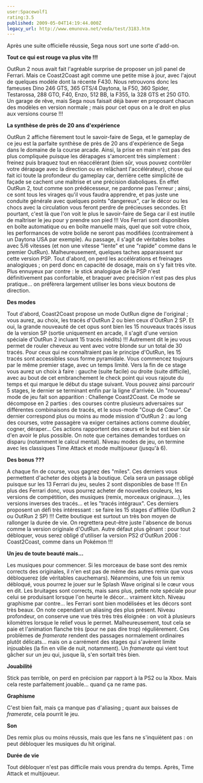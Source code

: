 ```yaml
---
user:Spacewolf1
rating:3.5
published: 2009-05-04T14:19:44.000Z
legacy_url: http://www.emunova.net/veda/test/3183.htm
---
```

Après une suite officielle réussie, Sega nous sort une sorte d'add-on.  

  

**Tout ce qui est rouge va plus vite !!!**  

OutRun 2 nous avait fait l'agréable surprise de proposer un joli panel de Ferrari. Mais ce Coast2Coast agit comme une petite mise à jour, avec l'ajout de quelques modèle dont la récente F430\. Nous retrouvons donc les fameuses Dino 246 GTS, 365 GTS/4 Daytona, la F50, 360 Spider, Testarossa, 288 GTO, F40, Enzo, 512 BB, la F355, la 328 GTS et 250 GTO. Un garage de rêve, mais Sega nous faisait déjà baver en proposant chacun des modèles en version normale ; mais pour cet opus on a le droit en plus aux versions course !!!  

  

**La synthèse de près de 20 ans d'expérience**  

OutRun 2 affiche fièrement tout le savoir-faire de Sega, et le gameplay de ce jeu est la parfaite synthèse de près de 20 ans d'expérience de Sega dans le domaine de la course arcade. Ainsi, la prise en main n'est pas des plus compliquée puisque les dérapages s'amorcent très simplement : freinez puis braquez tout en réaccélérant (bien sûr, vous pouvez contrôler votre dérapage avec la direction ou en relâchant l'accélérateur), chose qui fait ici toute la profondeur du gameplay car, derrière cette simplicité de façade se cachent une maîtrise et une précision diaboliques. En effet OutRun 2, tout comme son prédécesseur, ne pardonne pas l'erreur ; ainsi, ce sont tous les virages qu'il vous faudra apprendre, et pas juste une conduite générale avec quelques points "dangereux", car le décor ou les chocs avec la circulation vous feront perdre de précieuses secondes. Et pourtant, c'est là que l'on voit le plus le savoir-faire de Sega car il est inutile de maîtriser le jeu pour y prendre son pied !!! Vos Ferrari sont disponibles en boîte automatique ou en boîte manuelle mais, quel que soit votre choix, les performances de votre bolide ne seront pas modifiées (contrairement à un Daytona USA par exemple). Au passage, il s'agit de véritables boîtes avec 5/6 vitesses (et non une vitesse "lente" et une "rapide" comme dans le premier OutRun). Malheureusement, quelques taches apparaissent sur cette version PSP. Tout d'abord, on perd les accélérations et freinages analogiques ; on perd donc en capacité de dosage, mais on s'y fait très vite. Plus ennuyeux par contre : le stick analogique de la PSP n'est définitivement pas confortable, et braquer avec précision n'est pas des plus pratique... on préfèrera largement utiliser les bons vieux boutons de direction.  

  

**Des modes**  

Tout d'abord, Coast2Coast propose un mode OutRun digne de l'original ; vous aurez, au choix, les tracés d'OutRun 2 ou bien ceux d'OutRun 2 SP. Et oui, la grande nouveauté de cet opus sont bien les 15 nouveaux tracés issus de la version SP (sortie uniquement en arcade, il s'agit d'une version spéciale d'OutRun 2 incluant 15 tracés inédits) !!! Autrement dit le jeu vous permet de rouler cheveux au vent avec votre blonde sur un total de 30 tracés. Pour ceux qui ne connaîtraient pas le principe d'OutRun, les 15 tracés sont accessibles sous forme pyramidale. Vous commencez toujours par le même premier stage, avec un temps limité. Vers la fin de ce stage vous aurez un choix à faire : gauche (suite facile) ou droite (suite difficile), avec au bout de cet embranchement le check point qui vous rajoute du temps et qui marque le début du stage suivant. Vous pouvez ainsi parcourir 5 stages, le dernier se terminant enfin par la ligne d'arrivée. Un "nouveau" mode de jeu fait son apparition : Challenge Coast2Coast. Ce mode se décompose en 2 parties : des courses contre plusieurs adversaires sur différentes combinaisons de tracés, et le sous-mode "Coup de Cœur". Ce dernier correspond plus ou moins au mode mission d'OutRun 2 : au long des courses, votre passagère va exiger certaines actions comme doubler, cogner, déraper... Ces actions rapportent des cœurs et le but est bien sûr d'en avoir le plus possible. On note que certaines demandes tordues on disparu (notamment le calcul mental). Niveau modes de jeu, on termine avec les classiques Time Attack et mode multijoueur (jusqu'à 6).  

  

**Des bonus ???**  

A chaque fin de course, vous gagnez des "miles". Ces derniers vous permettent d'acheter des objets à la boutique. Cela sera un passage obligé puisque sur les 13 Ferrari du jeu, seules 2 sont disponibles de base !!! En plus des Ferrari donc, vous pourrez acheter de nouvelles couleurs, les versions de compétition, des musiques (remix, morceaux originaux...), les versions inverses des tracés... et les "tracés intégraux". Ces derniers proposent un défi très intéressant : se faire les 15 stages d'affilée (OutRun 2 ou OutRun 2 SP) !!! Cette boutique est surtout un très bon moyen de rallonger la durée de vie. On regrettera peut-être juste l'absence de bonus comme la version originale d'OutRun. Autre défaut plus gênant : pour tout débloquer, vous serez obligé d'utiliser la version PS2 d'OutRun 2006 : Coast2Coast, comme dans un Pokémon !!!  

  

**Un jeu de toute beauté mais...**  

Les musiques pour commencer. Si les morceaux de base sont des remix corrects des originales, il n'en est pas de même des autres remix que vous débloquerez (de véritables cauchemars). Néanmoins, une fois un remix débloqué, vous pourrez le jouer sur le Splash Wave original si le cœur vous en dit. Les bruitages sont corrects, mais sans plus, petite note spéciale pour celui se produisant lorsque l'on heurte le décor... vraiment kitch. Niveau graphisme par contre... les Ferrari sont bien modélisées et les décors sont très beaux. On note cependant un aliasing des plus présent. Niveau profondeur, on conserve une vue très très très éloignée : on voit à plusieurs kilomètres lorsque le relief vous le permet. Malheureusement, tout cela se paie et l'animation flanche très (pour ne pas dire trop) régulièrement. Ces problèmes de _framerate_ rendent des passages normalement ordinaires plutôt délicats... mais on a carrément des stages qui s'avèrent limite injouables (la fin en ville de nuit, notamment). Un _framerate_ qui vient tout gâcher sur un jeu qui, jusque là, s'en sortait très bien.  

  

**Jouabilité**  

Stick pas terrible, on perd en précision par rapport à la PS2 ou la Xbox. Mais cela reste parfaitement jouable... quand ça ne rame pas.  

**Graphisme**  

C'est bien fait, mais ça manque pas d'aliasing ; quant aux baisses de _framerate_, cela pourrit le jeu.  

**Son**  

Des remix plus ou moins réussis, mais que les fans ne s'inquiètent pas : on peut débloquer les musiques du hit original.  

**Durée de vie**  

Tout débloquer n'est pas difficile mais vous prendra du temps. Après, Time Attack et multijoueur.